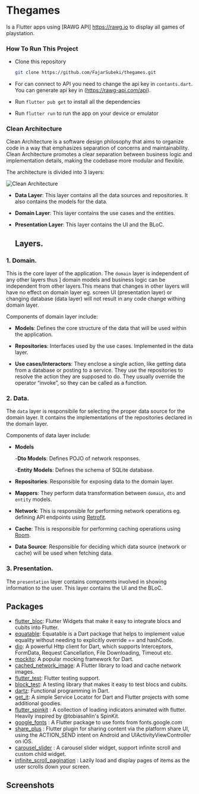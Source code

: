 # Thegames

Is a Flutter apps using [RAWG API] https://rawg.io to display all games of playstation. 

### How To Run This Project

- Clone this repository
  
  ```bash
  git clone https://github.com/FajarSubeki/thegames.git
  ```
- For can connect to API you need to change the api key in `contants.dart`. You can generate api key in (https://rawg-api.com/api).
- Run `flutter pub get` to install all the dependencies
- Run `flutter run` to run the app on your device or emulator

### Clean Architecture

Clean Architecture is a software design philosophy that aims to organize code in a way that emphasizes separation of concerns and maintainability. Clean Architecture promotes a clear separation between business logic and implementation details, making the codebase more modular and flexible.

The architecture is divided into 3 layers:

![Clean Architecture](https://blog.cleancoder.com/uncle-bob/images/2012-08-13-the-clean-architecture/CleanArchitecture.jpg)

- **Data Layer**: This layer contains all the data sources and repositories. It also contains the models for the data.
- **Domain Layer**: This layer contains the use cases and the entities.
- **Presentation Layer**: This layer contains the UI and the BLoC.

  ## Layers.

### 1. Domain.
This is the core layer of the application. The ```domain``` layer is independent of any other layers thus ] domain models and business logic can be independent from other layers.This means that changes in other layers will have no effect on domain layer eg.  screen UI (presentation layer) or changing database (data layer) will not result in any code change withing domain layer.

Components of domain layer include:
- __Models__: Defines the core structure of the data that will be used within the application.

- __Repositories__: Interfaces used by the use cases. Implemented in the data layer.

- __Use cases/Interactors__: They enclose a single action, like getting data from a database or posting to a service. They use the repositories to resolve the action they are supposed to do. They usually override the operator “invoke”, so they can be called as a function.

### 2. Data.
The ```data``` layer is responsibile for selecting the proper data source for the domain layer. It contains the implementations of the repositories declared in the domain layer. 

Components of data layer include:
- __Models__

    -__Dto Models__: Defines POJO of network responses.

    -__Entity Models__: Defines the schema of SQLite database.

- __Repositories__: Responsible for exposing data to the domain layer.

- __Mappers__: They perform data transformation between ```domain```, ```dto``` and ```entity``` models.

- __Network__: This is responsible for performing network operations eg. defining API endpoints using [Retrofit](https://square.github.io/retrofit/).

- __Cache__: This is responsible for performing caching operations using [Room](https://developer.android.com/training/data-storage/room).

- __Data Source__:  Responsible for deciding which data source (network or cache) will be used when fetching data.

### 3. Presentation.
The ```presentation``` layer contains components involved in showing information to the user. This layer contains the UI and the BLoC.

## Packages

- [flutter_bloc](https://pub.dev/packages/flutter_bloc): Flutter Widgets that make it easy to integrate blocs and cubits into Flutter.
- [equatable](https://pub.dev/packages/equatable): Equatable is a Dart package that helps to implement value equality without needing to explicitly override == and hashCode.
- [dio](https://pub.dev/packages/dio): A powerful Http client for Dart, which supports Interceptors, FormData, Request Cancellation, File Downloading, Timeout etc.
- [mockito](https://pub.dev/packages/mockito): A popular mocking framework for Dart.
- [cached_network_image](https://pub.dev/packages/cached_network_image): A Flutter library to load and cache network images.
- [flutter_test](https://pub.dev/packages/flutter_test): Flutter testing support.
- [block_test](https://pub.dev/packages/bloc_test): A testing library that makes it easy to test blocs and cubits.
- [dartz](https://pub.dev/packages/dartz): Functional programming in Dart.
- [get_it](https://pub.dev/packages/get_it): A simple Service Locator for Dart and Flutter projects with some additional goodies.
- [flutter_spinkit](https://pub.dev/packages/flutter_spinkit) : A collection of loading indicators animated with flutter. Heavily inspired by @tobiasahlin's SpinKit.
- [google_fonts](https://pub.dev/packages/google_fonts) : A Flutter package to use fonts from fonts.google.com
- [share_plus](https://pub.dev/packages/share_plus) : Flutter plugin for sharing content via the platform share UI, using the ACTION_SEND intent on Android and UIActivityViewController on iOS.
- [carousel_slider](https://pub.dev/packages/carousel_slider) : A carousel slider widget, support infinite scroll and custom child widget.
- [infinite_scroll_pagination](https://pub.dev/packages/infinite_scroll_pagination) : Lazily load and display pages of items as the user scrolls down your screen.

## Screenshots

